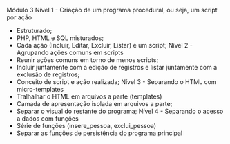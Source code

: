 Módulo 3
Nível 1 - Criação de um programa procedural, ou seja, um script por ação
 - Estruturado;
 - PHP, HTML e SQL misturados;
 - Cada ação (Incluir, Editar, Excluir, Listar) é um script;
Nível 2 - Agrupando ações comuns em scripts
 - Reunir ações comuns em torno de menos scripts;
 - Incluir juntamente com a edição de registros e listar juntamente com a exclusão de registros;
 - Conceito de script e ação realizada;
Nível 3 - Separando o HTML com micro-templates
 - Tralhalhar o HTML em arquivos a parte (templates)
 - Camada de apresentação isolada em arquivos a parte;
 - Separar o visual do restante do programa;
Nível 4 - Separando o acesso a dados com funções
 - Série de funções (insere_pessoa, exclui_pessoa)
 - Separar as funções de persistência do programa principal
